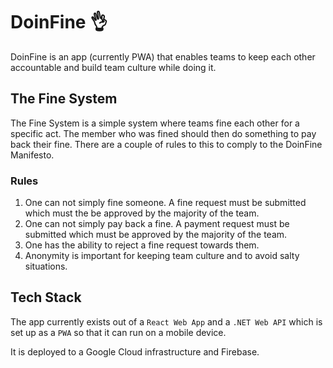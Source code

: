 # DoinFine 👌
DoinFine is an app (currently PWA) that enables teams to keep each other accountable and build team culture while doing it. 

## The Fine System
The Fine System is a simple system where teams fine each other for a specific act. The member who was fined should then do something to pay back their fine. There are a couple of rules to this to comply to the DoinFine Manifesto.

### Rules
1. One can not simply fine someone. A fine request must be submitted which must the be approved by the majority of the team. 
2. One can not simply pay back a fine. A payment request must be submitted which must be approved by the majority of the team. 
3. One has the ability to reject a fine request towards them. 
4. Anonymity is important for keeping team culture and to avoid salty situations.

## Tech Stack
The app currently exists out of a `React Web App` and a `.NET Web API` which is set up as a `PWA` so that it can run on a mobile device.

It is deployed to a Google Cloud infrastructure and Firebase.